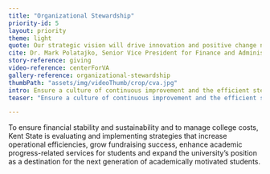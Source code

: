 ```yaml
---
title: "Organizational Stewardship"
priority-id: 5
layout: priority
theme: light
quote: Our strategic vision will drive innovation and positive change not only within the university, but in the community, region and beyond.
cite: Dr. Mark Polatajko, Senior Vice President for Finance and Administration
story-reference: giving
video-reference: centerForVA
gallery-reference: organizational-stewardship
thumbPath: "assets/img/videoThumb/crop/cva.jpg"
intro: Ensure a culture of continuous improvement and the efficient stewardship of university resources and infrastructure
teaser: "Ensure a culture of continuous improvement and the efficient stewardship of university resources and infrastructure"

---
```


To ensure financial stability and sustainability and to manage college costs, Kent State is evaluating and implementing strategies that increase operational efficiencies, grow fundraising success, enhance academic progress-related services for students and expand the university’s position as a destination for the next generation of academically motivated students.  